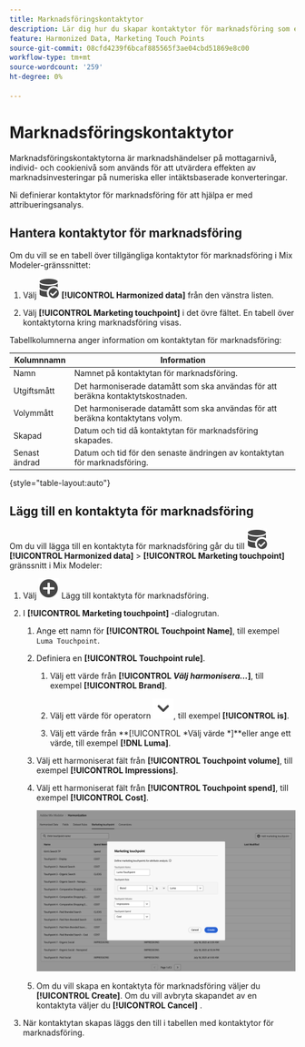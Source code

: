 ```yaml
---
title: Marknadsföringskontaktytor
description: Lär dig hur du skapar kontaktytor för marknadsföring som en del av att harmonisera data i Mix Modeler.
feature: Harmonized Data, Marketing Touch Points
source-git-commit: 08cfd4239f6bcaf885565f3ae04cbd51869e8c00
workflow-type: tm+mt
source-wordcount: '259'
ht-degree: 0%

---
```



# Marknadsföringskontaktytor

Marknadsföringskontaktytorna är marknadshändelser på mottagarnivå, individ- och cookienivå som används för att utvärdera effekten av marknadsinvesteringar på numeriska eller intäktsbaserade konverteringar.

Ni definierar kontaktytor för marknadsföring för att hjälpa er med attribueringsanalys.

## Hantera kontaktytor för marknadsföring

Om du vill se en tabell över tillgängliga kontaktytor för marknadsföring i Mix Modeler-gränssnittet:

1. Välj ![DataSearch](../assets/icons/DataCheck.svg) **[!UICONTROL Harmonized data]** från den vänstra listen.

1. Välj **[!UICONTROL Marketing touchpoint]** i det övre fältet. En tabell över kontaktytorna kring marknadsföring visas.

Tabellkolumnerna anger information om kontaktytan för marknadsföring:

| Kolumnnamn | Information |
| --- | ---|
| Namn | Namnet på kontaktytan för marknadsföring. |
| Utgiftsmått | Det harmoniserade datamått som ska användas för att beräkna kontaktytskostnaden. |
| Volymmått | Det harmoniserade datamått som ska användas för att beräkna kontaktytans volym. |
| Skapad | Datum och tid då kontaktytan för marknadsföring skapades. |
| Senast ändrad | Datum och tid för den senaste ändringen av kontaktytan för marknadsföring. |

{style="table-layout:auto"}

## Lägg till en kontaktyta för marknadsföring

Om du vill lägga till en kontaktyta för marknadsföring går du till ![DataSearch](../assets/icons/DataCheck.svg) **[!UICONTROL Harmonized data]** > **[!UICONTROL Marketing touchpoint]** gränssnitt i Mix Modeler:

1. Välj ![Lägg till](../assets/icons/AddCircle.svg) Lägg till kontaktyta för marknadsföring.

1. I **[!UICONTROL Marketing touchpoint]** -dialogrutan.

   1. Ange ett namn för **[!UICONTROL Touchpoint Name]**, till exempel `Luma Touchpoint`.

   1. Definiera en **[!UICONTROL Touchpoint rule]**.

      1. Välj ett värde från **[!UICONTROL *Välj harmonisera...*]**, till exempel **[!UICONTROL Brand]**.

      1. Välj ett värde för operatorn ![Chevron](../assets/icons/ChevronDown.svg), till exempel **[!UICONTROL is]**.

      1. Välj ett värde från **[!UICONTROL *Välj värde *]**eller ange ett värde, till exempel **[!DNL Luma]**.

   1. Välj ett harmoniserat fält från **[!UICONTROL Touchpoint volume]**, till exempel **[!UICONTROL Impressions]**.

   1. Välj ett harmoniserat fält från **[!UICONTROL Touchpoint spend]**, till exempel **[!UICONTROL Cost]**.

      ![Marknadsföringskontaktyta](../assets/create-touchpoint.png)

   1. Om du vill skapa en kontaktyta för marknadsföring väljer du **[!UICONTROL Create]**. Om du vill avbryta skapandet av en kontaktyta väljer du **[!UICONTROL Cancel]** .

1. När kontaktytan skapas läggs den till i tabellen med kontaktytor för marknadsföring.

